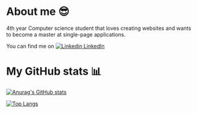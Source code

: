 # About me :sunglasses:

4th year Computer science student that loves creating websites and wants to become a master at single-page applications.

You can find me on [![Linkedin](https://i.stack.imgur.com/gVE0j.png) LinkedIn](https://linkedin.com/in/jtomkiewicz)


# My GitHub stats :bar_chart:

[![Anurag's GitHub stats](https://github-readme-stats.vercel.app/api?username=jtomkiewicz&show_icons=true&theme=dracula)](https://github.com/anuraghazra/github-readme-stats)

[![Top Langs](https://github-readme-stats.vercel.app/api/top-langs/?username=jtomkiewicz&theme=dracula&layout=compact)](https://github.com/anuraghazra/github-readme-stats)

